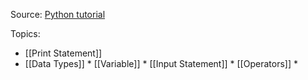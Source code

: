 Source:   [Python tutorial ]( https://www.youtube.com/watch?v=xErUnOKQbFw)

Topics:
* [[Print Statement]]
*  [[Data Types]]
         *  [[Variable]]
         * [[Input Statement]]
         * [[Operators]]
         * 